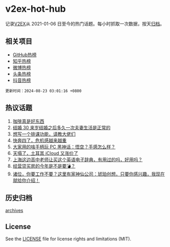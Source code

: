 # v2ex-hot-hub

 记录[V2EX](https://www.v2ex.com/)从 2021-01-06 日至今的热门话题。每小时抓取一次数据，按天[归档](archives)。
 
 ## 相关项目

- [GitHub热榜](https://github.com/it985/github-hot-hub)
- [知乎热榜](https://github.com/it985/zhihu-hot-hub)
- [微博热榜](https://github.com/it985/weibo-hot-hub)
- [头条热榜](https://github.com/it985/toutiao-hot-hub)
- [抖音热榜](https://github.com/it985/douyin-hot-hub)


 `更新时间：2024-08-23 03:01:16 +0800`

## 热议话题

1. [咖啡真是好东西](https://www.v2ex.com/t/1066873)
1. [结婚 30 来岁结婚之后多久一次夫妻生活是正常的](https://www.v2ex.com/t/1066981)
1. [想写一个排课功能，请教大佬们](https://www.v2ex.com/t/1066877)
1. [快奔四了，危机感越来越重](https://www.v2ex.com/t/1066872)
1. [大家用的啥手柄玩 PC 黑神话：悟空？手感怎么样？](https://www.v2ex.com/t/1066919)
1. [天塌了，土耳其 iCloud 又涨价了](https://www.v2ex.com/t/1066860)
1. [上海这边高中老师让买这个英语电子辞典，有用过的吗，好用吗？](https://www.v2ex.com/t/1066901)
1. [经营贷买房的今年是不是要💣？](https://www.v2ex.com/t/1066878)
1. [诸位，你要工作不要？这里有家神仙公司：琥珀创想，只要你感兴趣，我现在就给你介绍！](https://www.v2ex.com/t/1066871)

## 历史归档

[archives](archives)

## License

See the [LICENSE](LICENSE) file for license rights and limitations (MIT).
